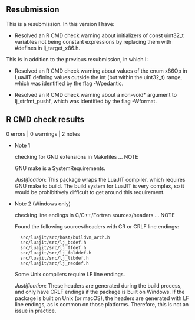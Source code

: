 ## Resubmission
This is a resubmission. In this version I have:

* Resolved an R CMD check warning about initializers of const uint32_t 
variables not being constant expressions by replacing them with #defines in
lj_target_x86.h.

This is in addition to the previous resubmission, in which I:

* Resolved an R CMD check warning about values of the enum x86Op in LuaJIT 
defining values outside the int (but within the uint32_t) range, which was 
identified by the flag -Wpedantic.

* Resolved an R CMD check warning about a non-void* argument to lj_strfmt_pushf,
which was identified by the flag -Wformat.

## R CMD check results

0 errors | 0 warnings | 2 notes

* Note 1

  checking for GNU extensions in Makefiles ... NOTE
  
  GNU make is a SystemRequirements.
  
  *Justification*: This package wraps the LuaJIT compiler, which requires GNU
  make to build. The build system for LuaJIT is very complex, so it would be 
  prohibitively difficult to get around this requirement.

* Note 2 (Windows only)

  checking line endings in C/C++/Fortran sources/headers ... NOTE
  
  Found the following sources/headers with CR or CRLF line endings:
  
  ```
    src/luajit/src/host/buildvm_arch.h
    src/luajit/src/lj_bcdef.h
    src/luajit/src/lj_ffdef.h
    src/luajit/src/lj_folddef.h
    src/luajit/src/lj_libdef.h
    src/luajit/src/lj_recdef.h
  ```
 
  Some Unix compilers require LF line endings.
  
  *Justification*: These headers are generated during the build process, and 
  only have CRLF endings if the package is built on Windows. If the package is 
  built on Unix (or macOS), the headers are generated with LF line endings, as 
  is common on those platforms. Therefore, this is not an issue in practice.
